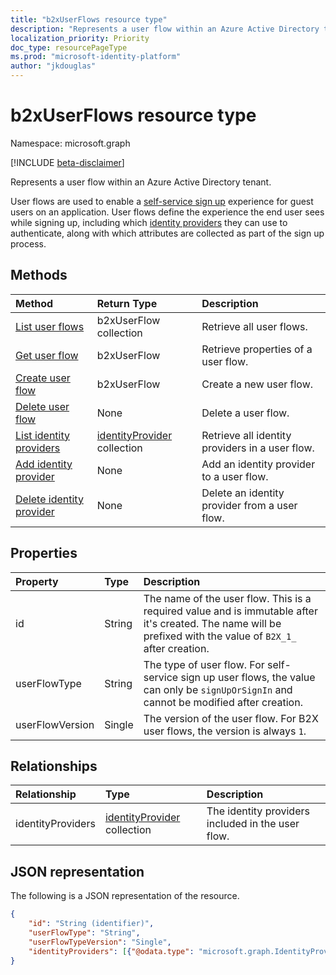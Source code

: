 ```yaml
---
title: "b2xUserFlows resource type"
description: "Represents a user flow within an Azure Active Directory tenant."
localization_priority: Priority
doc_type: resourcePageType
ms.prod: "microsoft-identity-platform"
author: "jkdouglas"
---
```


# b2xUserFlows resource type

Namespace: microsoft.graph

[!INCLUDE [beta-disclaimer](../../includes/beta-disclaimer.md)]

Represents a user flow within an Azure Active Directory tenant.

User flows are used to enable a [self-service sign up](https://docs.microsoft.com/azure/active-directory/external-identities/self-service-sign-up-overview) experience for guest users on an application. User flows define the experience the end user sees while signing up, including which [identity providers](https://docs.microsoft.com/azure/active-directory/external-identities/identity-providers) they can use to authenticate, along with which attributes are collected as part of the sign up process.

## Methods

| Method       | Return Type  |Description|
|:---------------|:--------|:----------|
|[List user flows](../api/b2xuserflows-list.md)|b2xUserFlow collection|Retrieve all user flows.|
|[Get user flow](../api/b2xuserflows-get.md)|b2xUserFlow|Retrieve properties of a user flow.|
|[Create user flow](../api/b2xuserflow-post-b2xuserflows.md)|b2xUserFlow|Create a new user flow.|
|[Delete user flow](../api/b2xuserflows-delete.md)|None|Delete a user flow.|
|[List identity providers](../api/b2xuserflows-list-identityproviders.md)|[identityProvider](../resources/identityProvider.md) collection|Retrieve all identity providers in a user flow.|
|[Add identity provider](../api/b2xuserflows-update-identityprovider.md)|None|Add an identity provider to a user flow.|
|[Delete identity provider](../api/b2xuserflows-delete-identityprovider.md)|None|Delete an identity provider from a user flow.|

## Properties

|Property|Type|Description|
|:---------------|:--------|:----------|
|id|String|The name of the user flow. This is a required value and is immutable after it's created. The name will be prefixed with the value of `B2X_1_` after creation.|
|userFlowType|String|The type of user flow. For self-service sign up user flows, the value can only be `signUpOrSignIn` and cannot be modified after creation.|
|userFlowVersion|Single|The version of the user flow. For B2X user flows, the version is always `1`.|

## Relationships

| Relationship       | Type  |Description|
|:---------------|:--------|:----------|
|identityProviders|[identityProvider](../resources/identityprovider.md) collection|The identity providers included in the user flow.|

## JSON representation

The following is a JSON representation of the resource.

<!-- {
  "blockType": "resource",
  "@odata.type": "microsoft.graph.b2xIdentityUserFlow",
  "optionalProperties": [],
  "keyProperty": "id"
} -->

```json
{
    "id": "String (identifier)",
    "userFlowType": "String",
    "userFlowTypeVersion": "Single",
    "identityProviders": [{"@odata.type": "microsoft.graph.IdentityProvider"}]
}
```
